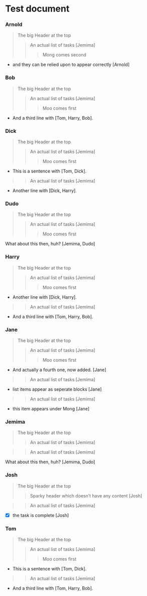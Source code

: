 # Test document


### Arnold

> The big Header at the top
>> An actual list of tasks [Jemima]
>>> Mong comes second

-   and they can be relied upon to appear correctly \[Arnold\]

### Bob

> The big Header at the top
>> An actual list of tasks [Jemima]
>>> Moo comes first

-   And a third line with \[Tom, Harry, Bob\].

### Dick

> The big Header at the top
>> An actual list of tasks [Jemima]
>>> Moo comes first

-   This is a sentence with \[Tom, Dick\].

>> An actual list of tasks [Jemima]

-   Another line with \[Dick, Harry\].

### Dudo

> The big Header at the top
>> An actual list of tasks [Jemima]
>>> Moo comes first

What about this then, huh? \[Jemima, Dudo\]

### Harry

> The big Header at the top
>> An actual list of tasks [Jemima]
>>> Moo comes first

-   Another line with \[Dick, Harry\].

>> An actual list of tasks [Jemima]

-   And a third line with \[Tom, Harry, Bob\].

### Jane

> The big Header at the top
>> An actual list of tasks [Jemima]
>>> Moo comes first

-   And actually a fourth one, now added. \[Jane\]

>> An actual list of tasks [Jemima]

-   list items appear as seperate blocks \[Jane\]

>> An actual list of tasks [Jemima]

-   this item appears under Mong \[Jane\]

### Jemima

> The big Header at the top
>> An actual list of tasks [Jemima]

>> An actual list of tasks [Jemima]

What about this then, huh? \[Jemima, Dudo\]

### Josh

> The big Header at the top
>> Sparky header which doesn’t have any content [Josh]

>> An actual list of tasks [Jemima]

-   ☒ the task is complete \[Josh\]

### Tom

> The big Header at the top
>> An actual list of tasks [Jemima]
>>> Moo comes first

-   This is a sentence with \[Tom, Dick\].

>> An actual list of tasks [Jemima]

-   And a third line with \[Tom, Harry, Bob\].
